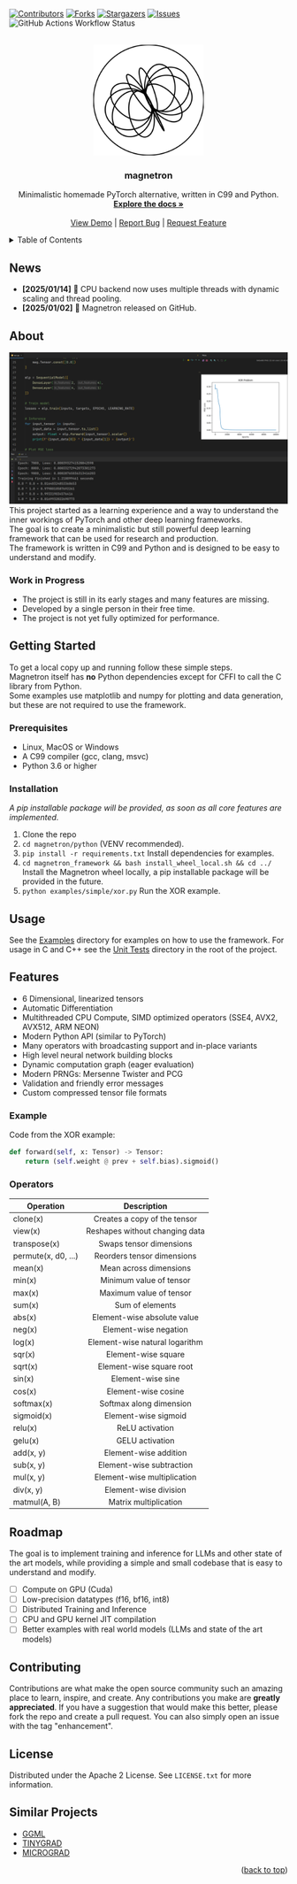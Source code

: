 [![Contributors][contributors-shield]][contributors-url]
[![Forks][forks-shield]][forks-url]
[![Stargazers][stars-shield]][stars-url]
[![Issues][issues-shield]][issues-url]
![GitHub Actions Workflow Status](https://img.shields.io/github/actions/workflow/status/MarioSieg/magnetron/cmake-multi-platform.yml?style=for-the-badge)


<br />
<div align="center">
  <a href="https://github.com/MarioSieg/magnetron">
    <img src="media/magnetron-logo.svg" alt="Logo" width="200" height="200">
  </a>

<h3 align="center">magnetron</h3>
  <p align="center">
    Minimalistic homemade PyTorch alternative, written in C99 and Python.
    <br />
    <a href="https://github.com/MarioSieg/magnetron/tree/master/python/examples/simple"><strong>Explore the docs »</strong></a>
    <br />
    <br />
    <a href="https://github.com/MarioSieg/magnetron/blob/master/python/examples/simple/xor.py">View Demo</a>
    |
    <a href="https://github.com/MarioSieg/magnetron/issues/new?labels=bug&template=bug-report---.md">Report Bug</a>
    |
    <a href="https://github.com/MarioSieg/magnetron/issues/new?labels=enhancement&template=feature-request---.md">Request Feature</a>
  </p>
</div>

<details>
  <summary>Table of Contents</summary>
  <ol>
    <li>
      <a href="#about-the-project">About The Project</a>
    </li>
    <li>
      <a href="#getting-started">Getting Started</a>
      <ul>
        <li><a href="#prerequisites">Prerequisites</a></li>
        <li><a href="#installation">Installation</a></li>
      </ul>
    </li>
    <li><a href="#usage">Usage</a></li>
    <li><a href="#roadmap">Roadmap</a></li>
    <li><a href="#contributing">Contributing</a></li>
    <li><a href="#license">License</a></li>
  </ol>
</details>

## News
- **[2025/01/14]** 🎉 CPU backend now uses multiple threads with dynamic scaling and thread pooling.
- **[2025/01/02]** 🎈 Magnetron released on GitHub.

## About

![ScreenShot](media/xor.png)
This project started as a learning experience and a way to understand the inner workings of PyTorch and other deep learning frameworks.<br>
The goal is to create a minimalistic but still powerful deep learning framework that can be used for research and production.<br>
The framework is written in C99 and Python and is designed to be easy to understand and modify.<br>

### Work in Progress
* The project is still in its early stages and many features are missing.
* Developed by a single person in their free time.
* The project is not yet fully optimized for performance.

## Getting Started

To get a local copy up and running follow these simple steps.<br>
Magnetron itself has **no** Python dependencies except for CFFI to call the C library from Python.<br>
Some examples use matplotlib and numpy for plotting and data generation, but these are not required to use the framework.

### Prerequisites
* Linux, MacOS or Windows
* A C99 compiler (gcc, clang, msvc)
* Python 3.6 or higher

### Installation
*A pip installable package will be provided, as soon as all core features are implemented.*
1. Clone the repo
2. `cd magnetron/python` (VENV recommended).
3. `pip install -r requirements.txt` Install dependencies for examples.
4. `cd magnetron_framework && bash install_wheel_local.sh && cd ../` Install the Magnetron wheel locally, a pip installable package will be provided in the future.
5. `python examples/simple/xor.py` Run the XOR example.

## Usage
See the [Examples](python/examples) directory for examples on how to use the framework.
For usage in C and C++ see the [Unit Tests](test) directory in the root of the project.

## Features
* 6 Dimensional, linearized tensors
* Automatic Differentiation
* Multithreaded CPU Compute, SIMD optimized operators (SSE4, AVX2, AVX512, ARM NEON)
* Modern Python API (similar to PyTorch)
* Many operators with broadcasting support and in-place variants
* High level neural network building blocks
* Dynamic computation graph (eager evaluation)
* Modern PRNGs: Mersenne Twister and PCG
* Validation and friendly error messages
* Custom compressed tensor file formats

### Example
Code from the XOR example:
```python
def forward(self, x: Tensor) -> Tensor:
    return (self.weight @ prev + self.bias).sigmoid()
```

### Operators
<table>
  <thead>
    <tr>
      <th>Operation</th>
      <th><div align="center">Description</div></th>
    </tr>
  </thead>
  <tbody>
    <tr>
      <td>clone(x)</td>
      <td><div align="center">Creates a copy of the tensor</div></td>
    </tr>
    <tr>
      <td>view(x)</td>
      <td><div align="center">Reshapes without changing data</div></td>
    </tr>
    <tr>
      <td>transpose(x)</td>
      <td><div align="center">Swaps tensor dimensions</div></td>
    </tr>
    <tr>
      <td>permute(x, d0, ...)</td>
      <td><div align="center">Reorders tensor dimensions</div></td>
    </tr>
    <tr>
      <td>mean(x)</td>
      <td><div align="center">Mean across dimensions</div></td>
    </tr>
    <tr>
      <td>min(x)</td>
      <td><div align="center">Minimum value of tensor</div></td>
    </tr>
    <tr>
      <td>max(x)</td>
      <td><div align="center">Maximum value of tensor</div></td>
    </tr>
    <tr>
      <td>sum(x)</td>
      <td><div align="center">Sum of elements</div></td>
    </tr>
    <tr>
      <td>abs(x)</td>
      <td><div align="center">Element-wise absolute value</div></td>
    </tr>
    <tr>
      <td>neg(x)</td>
      <td><div align="center">Element-wise negation</div></td>
    </tr>
    <tr>
      <td>log(x)</td>
      <td><div align="center">Element-wise natural logarithm</div></td>
    </tr>
    <tr>
      <td>sqr(x)</td>
      <td><div align="center">Element-wise square</div></td>
    </tr>
    <tr>
      <td>sqrt(x)</td>
      <td><div align="center">Element-wise square root</div></td>
    </tr>
    <tr>
      <td>sin(x)</td>
      <td><div align="center">Element-wise sine</div></td>
    </tr>
    <tr>
      <td>cos(x)</td>
      <td><div align="center">Element-wise cosine</div></td>
    </tr>
    <tr>
      <td>softmax(x)</td>
      <td><div align="center">Softmax along dimension</div></td>
    </tr>
    <tr>
      <td>sigmoid(x)</td>
      <td><div align="center">Element-wise sigmoid</div></td>
    </tr>
    <tr>
      <td>relu(x)</td>
      <td><div align="center">ReLU activation</div></td>
    </tr>
    <tr>
      <td>gelu(x)</td>
      <td><div align="center">GELU activation</div></td>
    </tr>
    <tr>
      <td>add(x, y)</td>
      <td><div align="center">Element-wise addition</div></td>
    </tr>
    <tr>
      <td>sub(x, y)</td>
      <td><div align="center">Element-wise subtraction</div></td>
    </tr>
    <tr>
      <td>mul(x, y)</td>
      <td><div align="center">Element-wise multiplication</div></td>
    </tr>
    <tr>
      <td>div(x, y)</td>
      <td><div align="center">Element-wise division</div></td>
    </tr>
    <tr>
      <td>matmul(A, B)</td>
      <td><div align="center">Matrix multiplication</div></td>
    </tr>
  </tbody>
</table>

## Roadmap

The goal is to implement training and inference for LLMs and other state of the art models, while providing a simple and small codebase that is easy to understand and modify.

- [ ] Compute on GPU (Cuda)
- [ ] Low-precision datatypes (f16, bf16, int8)
- [ ] Distributed Training and Inference
- [ ] CPU and GPU kernel JIT compilation
- [ ] Better examples with real world models (LLMs and state of the art models)

## Contributing
Contributions are what make the open source community such an amazing place to learn, inspire, and create. Any contributions you make are **greatly appreciated**.
If you have a suggestion that would make this better, please fork the repo and create a pull request. You can also simply open an issue with the tag "enhancement".

## License
Distributed under the Apache 2 License. See `LICENSE.txt` for more information.

## Similar Projects

* [GGML](https://github.com/ggerganov/ggml)
* [TINYGRAD](https://github.com/tinygrad/tinygrad)
* [MICROGRAD](https://github.com/karpathy/micrograd)

<p align="right">(<a href="#readme-top">back to top</a>)</p>

[contributors-shield]: https://img.shields.io/github/contributors/MarioSieg/magnetron.svg?style=for-the-badge
[contributors-url]: https://github.com/MarioSieg/magnetron/graphs/contributors
[forks-shield]: https://img.shields.io/github/forks/MarioSieg/magnetron.svg?style=for-the-badge
[forks-url]: https://github.com/MarioSieg/magnetron/network/members
[stars-shield]: https://img.shields.io/github/stars/MarioSieg/magnetron.svg?style=for-the-badge
[stars-url]: https://github.com/MarioSieg/magnetron/stargazers
[issues-shield]: https://img.shields.io/github/issues/MarioSieg/magnetron.svg?style=for-the-badge
[issues-url]: https://github.com/MarioSieg/magnetron/issues
[license-shield]: https://img.shields.io/github/license/MarioSieg/magnetron.svg?style=for-the-badge
[license-url]: https://github.com/MarioSieg/magnetron/blob/master/LICENSE.txt
